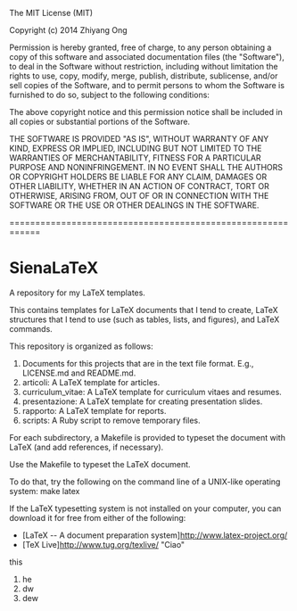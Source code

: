 The MIT License (MIT)

Copyright (c) 2014 Zhiyang Ong

Permission is hereby granted, free of charge, to any person obtaining a copy
of this software and associated documentation files (the "Software"), to deal
in the Software without restriction, including without limitation the rights
to use, copy, modify, merge, publish, distribute, sublicense, and/or sell
copies of the Software, and to permit persons to whom the Software is
furnished to do so, subject to the following conditions:

The above copyright notice and this permission notice shall be included in all
copies or substantial portions of the Software.

THE SOFTWARE IS PROVIDED "AS IS", WITHOUT WARRANTY OF ANY KIND, EXPRESS OR
IMPLIED, INCLUDING BUT NOT LIMITED TO THE WARRANTIES OF MERCHANTABILITY,
FITNESS FOR A PARTICULAR PURPOSE AND NONINFRINGEMENT. IN NO EVENT SHALL THE
AUTHORS OR COPYRIGHT HOLDERS BE LIABLE FOR ANY CLAIM, DAMAGES OR OTHER
LIABILITY, WHETHER IN AN ACTION OF CONTRACT, TORT OR OTHERWISE, ARISING FROM,
OUT OF OR IN CONNECTION WITH THE SOFTWARE OR THE USE OR OTHER DEALINGS IN THE
SOFTWARE.

============================================================


SienaLaTeX
==========

A repository for my LaTeX templates.

This contains templates for LaTeX documents that I tend to create, LaTeX structures that I tend to use (such as tables, lists, and figures), and LaTeX commands.



This repository is organized as follows:  
1)	Documents for this projects that are in the text file format. E.g., LICENSE.md and README.md.  
2)	articoli: A LaTeX template for articles.  
3)	curriculum_vitae: A LaTeX template for curriculum vitaes and resumes.  
4)	presentazione: A LaTeX template for creating presentation slides.  
5)	rapporto: A LaTeX template for reports.  
6)	scripts: A Ruby script to remove temporary files.  

For each subdirectory, a Makefile is provided to typeset the document with LaTeX (and add references, if necessary).

Use the Makefile to typeset the LaTeX document.

To do that, try the following on the command line of a UNIX-like operating system: make latex

If the LaTeX typesetting system is not installed on your computer, you can download it for free from either of the following:
* [LaTeX -- A document preparation system]<http://www.latex-project.org/>
* [TeX Live]<http://www.tug.org/texlive/> "Ciao"

this
1. he
2. dw
3. dew






